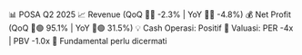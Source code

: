 📊 POSA Q2 2025
📈 Revenue (QoQ 🔻🔴 -2.3% | YoY 🔻🔴 -4.8%)
💰 Net Profit (QoQ 🔼🟢 95.1% | YoY 🔼🟢 31.5%)
💡 Cash Operasi: Positif
🧮 Valuasi: PER -4x | PBV -1.0x
🧱 Fundamental perlu dicermati
